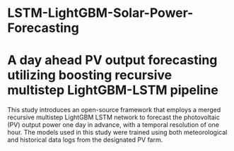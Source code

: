 # LSTM-LightGBM-Solar-Power-Forecasting
# A day ahead PV output forecasting utilizing boosting recursive multistep LightGBM-LSTM pipeline

This study introduces an open-source framework that employs a merged recursive multistep LightGBM LSTM network to forecast the photovoltaic (PV) output power one day in advance, with a temporal resolution of one hour. The models used in this study were trained using both meteorological and historical data logs from the designated PV farm.
